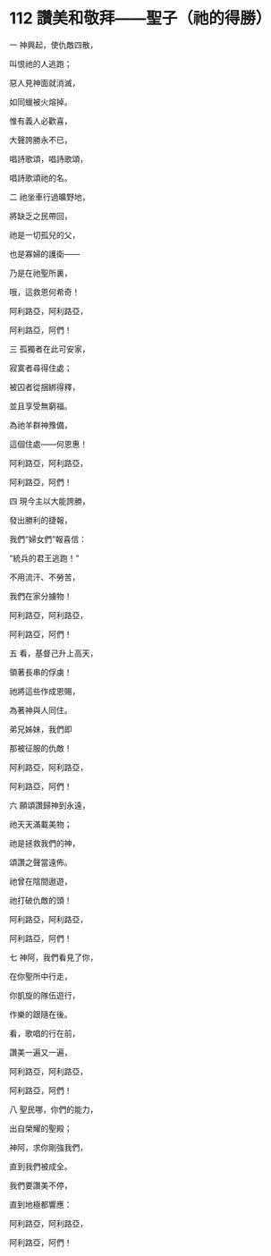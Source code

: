 # 112 讚美和敬拜——聖子（祂的得勝）

一 神興起，使仇敵四散，

叫恨祂的人逃跑；

惡人見神面就消滅，

如同蠟被火熔掉。

惟有義人必歡喜，

大聲誇勝永不已，

唱詩歌頌，唱詩歌頌，

唱詩歌頌祂的名。

二 祂坐車行過曠野地，

將缺乏之民帶回，

祂是一切孤兒的父，

也是寡婦的護衛——

乃是在祂聖所裏，

哦，這救恩何希奇！

阿利路亞，阿利路亞，

阿利路亞，阿們！

三 孤獨者在此可安家，

寂寞者尋得住處；

被囚者從捆綁得釋，

並且享受無窮福。

為祂羊群神豫備，

這個住處——何恩惠！

阿利路亞，阿利路亞，

阿利路亞，阿們！

四 現今主以大能誇勝，

發出勝利的捷報，

我們“婦女們”報喜信：

“統兵的君王逃跑！”

不用流汗、不勞苦，

我們在家分擄物！

阿利路亞，阿利路亞，

阿利路亞，阿們！

五 看，基督己升上高天，

領著長串的俘虜！

祂將這些作成恩賜，

為著神與人同住。

弟兄姊妹，我們即

那被征服的仇敵！

阿利路亞，阿利路亞，

阿利路亞，阿們！

六 願頌讚歸神到永遠，

祂天天滿載美物；

祂是拯救我們的神，

頌讚之聲當遠佈。

祂曾在陰間遨遊，

祂打破仇敵的頭！

阿利路亞，阿利路亞，

阿利路亞，阿們！

七 神阿，我們看見了你，

在你聖所中行走，

你凱旋的隊伍遊行，

作樂的跟隨在後。

看，歌唱的行在前，

讚美一遍又一遍，

阿利路亞，阿利路亞，

阿利路亞，阿們！

八 聖民哪，你們的能力，

出自榮耀的聖殿；

神阿，求你剛強我們，

直到我們被成全。

我們要讚美不停，

直到地極都響應：

阿利路亞，阿利路亞，

阿利路亞，阿們！

